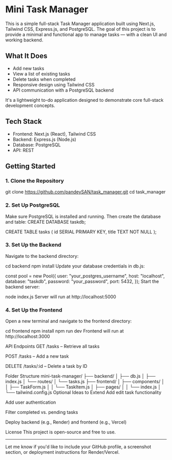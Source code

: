 # Mini Task Manager

This is a simple full-stack Task Manager application built using Next.js, Tailwind CSS, Express.js, and PostgreSQL. The goal of this project is to provide a minimal and functional app to manage tasks — with a clean UI and working backend.

## What It Does

- Add new tasks
- View a list of existing tasks
- Delete tasks when completed
- Responsive design using Tailwind CSS
- API communication with a PostgreSQL backend

It's a lightweight to-do application designed to demonstrate core full-stack development concepts.

## Tech Stack

- Frontend: Next.js (React), Tailwind CSS
- Backend: Express.js (Node.js)
- Database: PostgreSQL
- API: REST

## Getting Started

### 1. Clone the Repository

git clone https://github.com/pandeySAN/task_manager.git
cd task_manager

### 2. Set Up PostgreSQL

Make sure PostgreSQL is installed and running. Then create the database and table:
CREATE DATABASE taskdb;

CREATE TABLE tasks (
  id SERIAL PRIMARY KEY,
  title TEXT NOT NULL
);

### 3. Set Up the Backend

Navigate to the backend directory:

cd backend
npm install
Update your database credentials in db.js:

const pool = new Pool({
  user: "your_postgres_username",
  host: "localhost",
  database: "taskdb",
  password: "your_password",
  port: 5432,
});
Start the backend server:

node index.js
Server will run at http://localhost:5000

### 4. Set Up the Frontend
Open a new terminal and navigate to the frontend directory:

cd frontend
npm install
npm run dev
Frontend will run at http://localhost:3000

API Endpoints
GET /tasks – Retrieve all tasks

POST /tasks – Add a new task

DELETE /tasks/:id – Delete a task by ID

Folder Structure
mini-task-manager/
├── backend/
│   ├── db.js
│   ├── index.js
│   └── routes/
│       └── tasks.js
├── frontend/
│   ├── components/
│   │   ├── TaskForm.js
│   │   └── TaskItem.js
│   ├── pages/
│   │   └── index.js
│   └── tailwind.config.js
Optional Ideas to Extend
Add edit task functionality

Add user authentication

Filter completed vs. pending tasks

Deploy backend (e.g., Render) and frontend (e.g., Vercel)

License
This project is open-source and free to use.

---

Let me know if you'd like to include your GitHub profile, a screenshot section, or deployment instructions for Render/Vercel.
